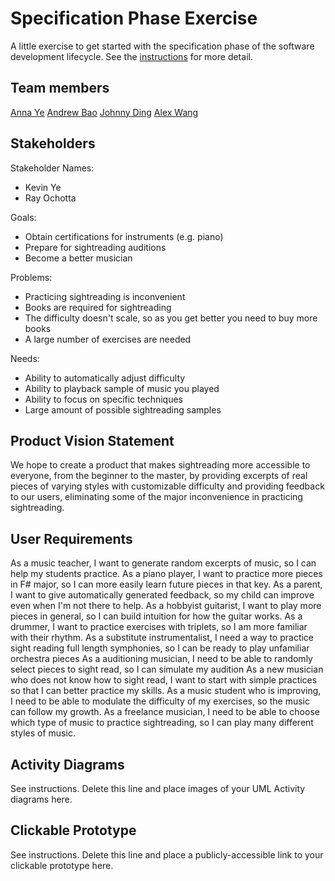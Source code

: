 # Specification Phase Exercise

A little exercise to get started with the specification phase of the software development lifecycle. See the [instructions](instructions.md) for more detail.

## Team members

<a href = 'https://github.com/AnnaTheYe'>Anna Ye</a>  <a href = 'https://github.com/andrew-bao'>Andrew Bao</a>  <a href = 'https://github.com/yd2960'>Johnny Ding</a>  <a href = 'https://github.com/alw9411'>Alex Wang</a>

## Stakeholders

Stakeholder Names:
- Kevin Ye
- Ray Ochotta

Goals:
- Obtain certifications for instruments (e.g. piano)
- Prepare for sightreading auditions
- Become a better musician

Problems:
- Practicing sightreading is inconvenient
- Books are required for sightreading
- The difficulty doesn't scale, so as you get better you need to buy more books
- A large number of exercises are needed

Needs:
- Ability to automatically adjust difficulty
- Ability to playback sample of music you played
- Ability to focus on specific techniques
- Large amount of possible sightreading samples

## Product Vision Statement

We hope to create a product that makes sightreading more accessible to everyone, from the beginner to the master, by providing excerpts of real pieces of varying styles with customizable difficulty and providing feedback to our users, eliminating some of the major inconvenience in practicing sightreading. 

## User Requirements

As a music teacher, I want to generate random excerpts of music, so I can help my students practice.
As a piano player, I want to practice more pieces in F# major, so I can more easily learn future pieces in that key.
As a parent, I want to give automatically generated feedback, so my child can improve even when I'm not there to help.
As a hobbyist guitarist, I want to play more pieces in general, so I can build intuition for how the guitar works.
As a drummer, I want to practice exercises with triplets, so I am more familiar with their rhythm.
As a substitute instrumentalist, I need a way to practice sight reading full length symphonies, so I can be ready to play unfamiliar orchestra pieces
As a auditioning musician, I need to be able to randomly select pieces to sight read, so I can simulate my audition
As a new musician who does not know how to sight read, I want to start with simple practices so that I can better practice my skills.
As a music student who is improving, I need to be able to modulate the difficulty of my exercises, so the music can follow my growth.
As a freelance musician, I need to be able to choose which type of music to practice sightreading, so I can play many different styles of music.

## Activity Diagrams

See instructions. Delete this line and place images of your UML Activity diagrams here.

## Clickable Prototype

See instructions. Delete this line and place a publicly-accessible link to your clickable prototype here.
